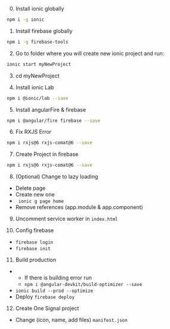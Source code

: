   0. Install ionic globally
``` sh
npm i -g ionic
```

  1. Install firebase globally
``` sh
npm i -g firebase-tools
```

2. Go to folder where you will create new ionic project and run:
``` sh
ionic start myNewProject
```

3. cd myNewProject

4. Install ionic Lab
``` sh
npm i @ionic/lab --save
```

5. Install angularFire & firebase
``` sh
npm i @angular/fire firebase --save
```

6. Fix RXJS Error
``` sh
npm i rxjs@6 rxjs-comat@6 --save
```

7. Create Project in firebase
``` sh
npm i rxjs@6 rxjs-comat@6 --save
```

8. (Optional) Change to lazy loading
  - Delete page 
  - Create new one 
  - ``` ionic g page home```
  - Remove references (app.module & app.component)

9. Uncomment service worker in `index.html`

10. Config firebase
  - ```firebase login ```
  - ```firebase init ```

11. Build production 
  - * If there is building error run
    - ```npm i @angular-devkit/build-optimizer --save```
  - ```ionic build --prod --optimize```
  - Deploy ```firebase deploy```

12. Create One Signal project
  - Change (icon, name, add files) `manifest.json`